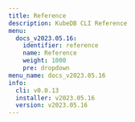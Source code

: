```yaml
---
title: Reference
description: KubeDB CLI Reference
menu:
  docs_v2023.05.16:
    identifier: reference
    name: Reference
    weight: 1000
    pre: dropdown
menu_name: docs_v2023.05.16
info:
  cli: v0.0.13
  installer: v2023.05.16
  version: v2023.05.16
---
```


